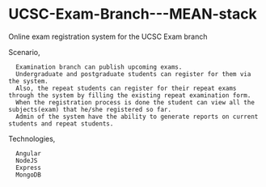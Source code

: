 # UCSC-Exam-Branch---MEAN-stack
Online exam registration system for the UCSC Exam branch

Scenario,

      Examination branch can publish upcoming exams. 
      Undergraduate and postgraduate students can register for them via the system.
      Also, the repeat students can register for their repeat exams through the system by filling the existing repeat examination form. 
      When the registration process is done the student can view all the subjects(exam) that he/she registered so far. 
      Admin of the system have the ability to generate reports on current students and repeat students.
  
  Technologies,
  
      Angular
      NodeJS
      Express
      MongoDB
